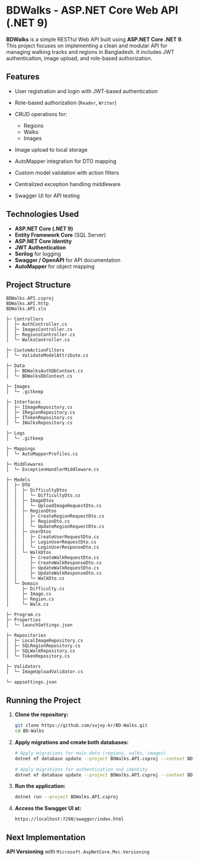 # BDWalks - ASP.NET Core Web API (.NET 9)

**BDWalks** is a simple RESTful Web API built using **ASP.NET Core .NET 9**. This project focuses on implementing a clean and modular API for managing walking tracks and regions in Bangladesh. It includes JWT authentication, image upload, and role-based authorization.

## Features

-   User registration and login with JWT-based authentication
-   Role-based authorization (`Reader`, `Writer`)
-   CRUD operations for:

    -   Regions
    -   Walks
    -   Images

-   Image upload to local storage
-   AutoMapper integration for DTO mapping
-   Custom model validation with action filters
-   Centralized exception handling middleware
-   Swagger UI for API testing

## Technologies Used

-   **ASP.NET Core (.NET 9)**
-   **Entity Framework Core** (SQL Server)
-   **ASP.NET Core Identity**
-   **JWT Authentication**
-   **Serilog** for logging
-   **Swagger / OpenAPI** for API documentation
-   **AutoMapper** for object mapping

## Project Structure

```
BDWalks.API.csproj
BDWalks.API.http
BDWalks.API.sln

├─ Controllers
│  ├─ AuthController.cs
│  ├─ ImagesController.cs
│  ├─ RegionsController.cs
│  └─ WalksController.cs

├─ CustomActionFilters
│  └─ ValidateModelAttribute.cs

├─ Data
│  ├─ BDWalksAuthDbContext.cs
│  └─ BDWalksDbContext.cs

├─ Images
│  └─ .gitkeep

├─ Interfaces
│  ├─ IImageRepository.cs
│  ├─ IRegionRepository.cs
│  ├─ ITokenRepository.cs
│  └─ IWalksRepository.cs

├─ Logs
│  └─ .gitkeep

├─ Mappings
│  └─ AutoMapperProfiles.cs

├─ Middlewares
│  └─ ExceptionHandlerMiddleware.cs

├─ Models
│  ├─ DTO
│  │  ├─ DifficultyDtos
│  │  │  └─ DifficultyDto.cs
│  │  ├─ ImageDtos
│  │  │  └─ UploadImageRequestDto.cs
│  │  ├─ RegionDtos
│  │  │  ├─ CreateRegionRequestDto.cs
│  │  │  ├─ RegionDto.cs
│  │  │  └─ UpdateRegionRequestDto.cs
│  │  ├─ UserDtos
│  │  │  ├─ CreateUserRequestDto.cs
│  │  │  ├─ LoginUserRequestDto.cs
│  │  │  └─ LoginUserResponseDto.cs
│  │  └─ WalkDtos
│  │     ├─ CreateWalkRequestDto.cs
│  │     ├─ CreateWalkResponseDto.cs
│  │     ├─ UpdateWalkRequestDto.cs
│  │     ├─ UpdateWalkResponseDto.cs
│  │     └─ WalkDto.cs
│  └─ Domain
│     ├─ Difficulty.cs
│     ├─ Image.cs
│     ├─ Region.cs
│     └─ Walk.cs

├─ Program.cs
├─ Properties
│  └─ launchSettings.json

├─ Repositories
│  ├─ LocalImageRepository.cs
│  ├─ SQLRegionRepository.cs
│  ├─ SQLWalkRepository.cs
│  └─ TokenRepository.cs

├─ Validators
│  └─ ImageUploadValidator.cs

└─ appsettings.json
```

## Running the Project

1. **Clone the repository:**

    ```bash
    git clone https://github.com/sujoy-kr/BD-Walks.git
    cd BD-Walks
    ```

2. **Apply migrations and create both databases:**

    ```bash
    # Apply migrations for main data (regions, walks, images)
    dotnet ef database update --project BDWalks.API.csproj --context BDWalksDbContext

    # Apply migrations for authentication and identity
    dotnet ef database update --project BDWalks.API.csproj --context BDWalksAuthDbContext
    ```

3. **Run the application:**

    ```bash
    dotnet run --project BDWalks.API.csproj
    ```

4. **Access the Swagger UI at:**

    ```
    https://localhost:7298/swagger/index.html
    ```

## Next Implementation

**API Versioning** with `Microsoft.AspNetCore.Mvc.Versioning`
